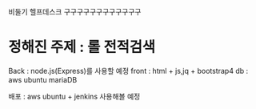 비둘기 헬프데스크 구구구구구구구구구구구구

<h1>정해진 주제 : 롤 전적검색</h1>

Back : node.js(Express)를 사용할 예정
front : html + js,jq + bootstrap4
db : aws ubuntu mariaDB

배포 : aws ubuntu + jenkins 사용해볼 예정

</hr>
